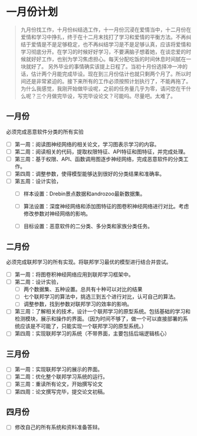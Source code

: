 # 一月份计划


> 九月份找工作，十月份纠结选工作，十一月份沉浸在爱情当中，十二月份在爱情和学习中挣扎，终于在十二月末找打了学习和爱情的平衡方法。不再纠结于爱情是不是足够稳定，也不再纠结学习是不是足够认真，应该将爱情和学习彻底分开。在学习的时候好好学习，不要满脑子想着她，在谈恋爱的时候就好好工作，也别为学习焦虑担心。每天分配吃饭的时间休息时间腻在一块就好了。
> 另外毕业的事情确实该提上日程了。当初十月份选择冲一冲的话，估计两个月能完成毕设。现在到三月份估计也就只剩两个月了。所以时间还是非常紧迫的。接下来所有的工作必须按照计划执行了，不能再拖了。
> 为什么我感觉，我刚开始做毕设呢，之前的任务量几乎为零，请问您在干什么呢？三个月做完毕设，写完毕设论文？可能吗。尽量吧。太难了。


## 一月份

必须完成恶意软件分类的所有实验

* [ ] 第一周：阅读图神经网络的相关论文，学习图表示学习的内容。
* [ ] 第二周：阅读相关的代码，提取权限特征、API特征和图特征，并完成处理。
* [ ] 第三周：基于权限、API、函数调用图逐步神经网络，完成恶意软件的分类工作。
* [ ] 第四周：调整参数，使得模型能够达到很好的分类结果和准确率。
* [ ] 第五周：设计实验，
  * [ ] 样本设置：Drebin景点数据和androzoo最新数据集。
  * [ ] 算法设置：深度神经网络和添加图特征的图卷积神经网络进行对比。考虑修改参数对神经网络的影响。
  * [ ] 目标设置：恶意软件的二分类、多分类和家族分类任务。


## 二月份

必须完成联邦学习的所有实现。将联邦学习最优的模型进行结合并尝试。

* [ ] 第一周：将图卷积神经网络应用到联邦学习框架中。
* [ ] 第二周：设计实验，
  * [ ] 两个数据集、五种设置。总共有十种可以对比的结果
  * [ ] 七个联邦学习的算法中，挑选三到五个进行对比，认可自己的算法。
  * [ ] 调整参数，找到参数对联邦学习的效率的影响。

* [ ] 第三周：了解相关的技术，设计一个联邦学习的原型系统。包括基础的学习和检测模块，展示和操作的界面。（因为时间不够了，做一个可以直接部署的系统应该是不可能了，只能实现一个联邦学习的原型系统。）
* [ ] 第四周：实现联邦学习的系统（不带界面，主要包括后端逻辑核心）

## 三月份
* [ ] 第一周：实现联邦学习的展示的界面。
* [ ] 第二周：优化整个联邦学习系统的运行。
* [ ] 第三周：重读所有论文，开始撰写论文
* [ ] 第四周：论文撰写完毕，提交论文初稿。

## 四月份
* [ ] 修改自己的所有系统和资料准备答辩。